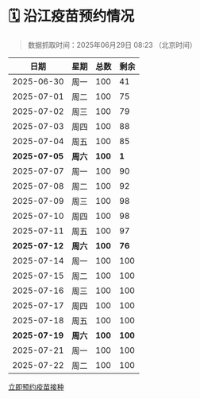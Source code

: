 # 🗓️ 沿江疫苗预约情况

> 数据抓取时间：2025年06月29日 08:23 （北京时间）

| 日期 | 星期 | 总数 | 剩余 |
|------|------|------|------|
| 2025-06-30 | 周一 | 100 | 41 |
| 2025-07-01 | 周二 | 100 | 75 |
| 2025-07-02 | 周三 | 100 | 79 |
| 2025-07-03 | 周四 | 100 | 88 |
| 2025-07-04 | 周五 | 100 | 85 |
| **2025-07-05** | **周六** | **100** | **1** |
| 2025-07-07 | 周一 | 100 | 90 |
| 2025-07-08 | 周二 | 100 | 92 |
| 2025-07-09 | 周三 | 100 | 98 |
| 2025-07-10 | 周四 | 100 | 98 |
| 2025-07-11 | 周五 | 100 | 97 |
| **2025-07-12** | **周六** | **100** | **76** |
| 2025-07-14 | 周一 | 100 | 100 |
| 2025-07-15 | 周二 | 100 | 100 |
| 2025-07-16 | 周三 | 100 | 100 |
| 2025-07-17 | 周四 | 100 | 100 |
| 2025-07-18 | 周五 | 100 | 100 |
| **2025-07-19** | **周六** | **100** | **100** |
| 2025-07-21 | 周一 | 100 | 100 |
| 2025-07-22 | 周二 | 100 | 100 |


<div class="button-container">
<a class="btn" href="http://yfzweb.ishequ.net/#/login" target="_blank">立即预约疫苗接种</a>
</div>
